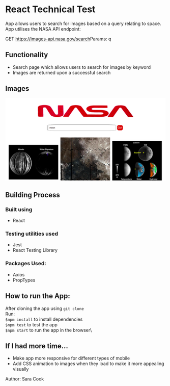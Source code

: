 # React Technical Test

App allows users to search for images based on a query relating to space.
App utilises the NASA API endpoint:

GET​​ ​​https://images-api.nasa.gov/search ​Params: ​​q

## Functionality

- Search page which allows users to search for images by keyword
- Images are returned upon a successful search

## Images

![desktop version](./README_images/desktopTechtest.png)

## Building Process

### Built using

- React

### Testing utilities used

- Jest
- React Testing Library

### Packages Used:

- Axios
- PropTypes

## How to run the App:

After cloning the app using `git clone`\
Run:\
`$npm install` to install dependencies\
`$npm test` to test the app\
`$npm start` to run the app in the browser\

## If I had more time...

- Make app more responsive for different types of mobile
- Add CSS animation to images when they load to make it more appealing visually

Author: Sara Cook
